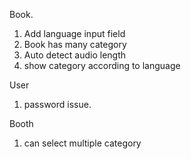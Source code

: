 Book.
1. Add language input field
2. Book has many category
3. Auto detect audio length
4. show category according to language

User

1. password issue.

Booth
1. can select multiple category